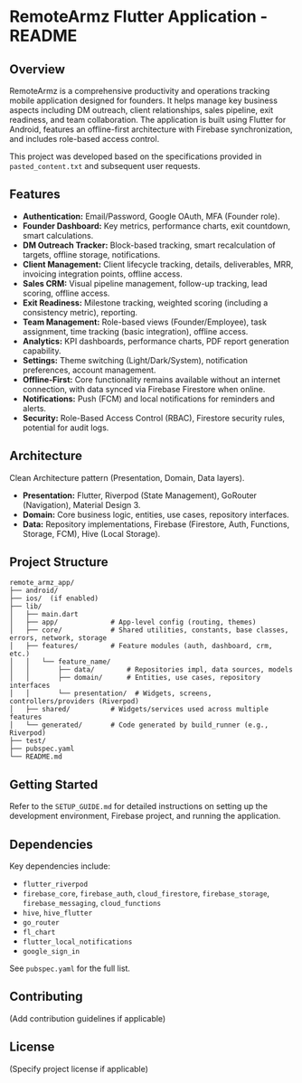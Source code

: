 # RemoteArmz Flutter Application - README

## Overview

RemoteArmz is a comprehensive productivity and operations tracking mobile application designed for founders. It helps manage key business aspects including DM outreach, client relationships, sales pipeline, exit readiness, and team collaboration. The application is built using Flutter for Android, features an offline-first architecture with Firebase synchronization, and includes role-based access control.

This project was developed based on the specifications provided in `pasted_content.txt` and subsequent user requests.

## Features

*   **Authentication:** Email/Password, Google OAuth, MFA (Founder role).
*   **Founder Dashboard:** Key metrics, performance charts, exit countdown, smart calculations.
*   **DM Outreach Tracker:** Block-based tracking, smart recalculation of targets, offline storage, notifications.
*   **Client Management:** Client lifecycle tracking, details, deliverables, MRR, invoicing integration points, offline access.
*   **Sales CRM:** Visual pipeline management, follow-up tracking, lead scoring, offline access.
*   **Exit Readiness:** Milestone tracking, weighted scoring (including a consistency metric), reporting.
*   **Team Management:** Role-based views (Founder/Employee), task assignment, time tracking (basic integration), offline access.
*   **Analytics:** KPI dashboards, performance charts, PDF report generation capability.
*   **Settings:** Theme switching (Light/Dark/System), notification preferences, account management.
*   **Offline-First:** Core functionality remains available without an internet connection, with data synced via Firebase Firestore when online.
*   **Notifications:** Push (FCM) and local notifications for reminders and alerts.
*   **Security:** Role-Based Access Control (RBAC), Firestore security rules, potential for audit logs.

## Architecture

Clean Architecture pattern (Presentation, Domain, Data layers).

*   **Presentation:** Flutter, Riverpod (State Management), GoRouter (Navigation), Material Design 3.
*   **Domain:** Core business logic, entities, use cases, repository interfaces.
*   **Data:** Repository implementations, Firebase (Firestore, Auth, Functions, Storage, FCM), Hive (Local Storage).

## Project Structure

```
remote_armz_app/
├── android/
├── ios/  (if enabled)
├── lib/
│   ├── main.dart
│   ├── app/             # App-level config (routing, themes)
│   ├── core/            # Shared utilities, constants, base classes, errors, network, storage
│   ├── features/        # Feature modules (auth, dashboard, crm, etc.)
│   │   └── feature_name/
│   │       ├── data/        # Repositories impl, data sources, models
│   │       ├── domain/      # Entities, use cases, repository interfaces
│   │       └── presentation/  # Widgets, screens, controllers/providers (Riverpod)
│   ├── shared/          # Widgets/services used across multiple features
│   └── generated/       # Code generated by build_runner (e.g., Riverpod)
├── test/
├── pubspec.yaml
└── README.md 
```

## Getting Started

Refer to the `SETUP_GUIDE.md` for detailed instructions on setting up the development environment, Firebase project, and running the application.

## Dependencies

Key dependencies include:

*   `flutter_riverpod`
*   `firebase_core`, `firebase_auth`, `cloud_firestore`, `firebase_storage`, `firebase_messaging`, `cloud_functions`
*   `hive`, `hive_flutter`
*   `go_router`
*   `fl_chart`
*   `flutter_local_notifications`
*   `google_sign_in`

See `pubspec.yaml` for the full list.

## Contributing

(Add contribution guidelines if applicable)

## License

(Specify project license if applicable)

